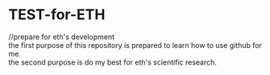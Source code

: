 # TEST-for-ETH
//prepare for eth's development\
the first purpose of this repository is prepared to learn how to use github for me.\
the second purpose is do my best for eth's scientific research.
